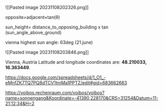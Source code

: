
![[Pasted image 20231108202326.png]]


opposite=adjacent×tan(θ)

sun_height= distance_to_opposing_building x tan (sun_angle_above_ground)

vienna highest sun angle: 63deg (21.june)

![[Pasted image 20231108203846.png]]

Vienna, Austria
Latitude and longitude coordinates are: **48.210033, 16.363449**.

https://docs.google.com/spreadsheets/d/1_O1_-eMnfZK7TQ7PQ8dTCV1tmMa1PPTZ/edit#gid=683662663



https://voibos.rechenraum.com/voibos/voibos?name=sonnengang&Koordinate=-41390,228170&CRS=31254&Datum=11-21:12:34&H=2